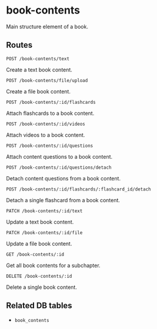 # book-contents

Main structure element of a book.

## Routes

`POST /book-contents/text`

Create a text book content.

`POST /book-contents/file/upload`

Create a file book content.

`POST /book-contents/:id/flashcards`

Attach flashcards to a book content.

`POST /book-contents/:id/videos`

Attach videos to a book content.

`POST /book-contents/:id/questions`

Attach content questions to a book content.

`POST /book-contents/:id/questions/detach`

Detach content questions from a book content.

`POST /book-contents/:id/flashcards/:flashcard_id/detach`

Detach a single flashcard from a book content.

`PATCH /book-contents/:id/text`

Update a text book content.

`PATCH /book-contents/:id/file`

Update a file book content.

`GET /book-contents/:id`

Get all book contents for a subchapter.

`DELETE /book-contents/:id`

Delete a single book content.

## Related DB tables
- `book_contents`
